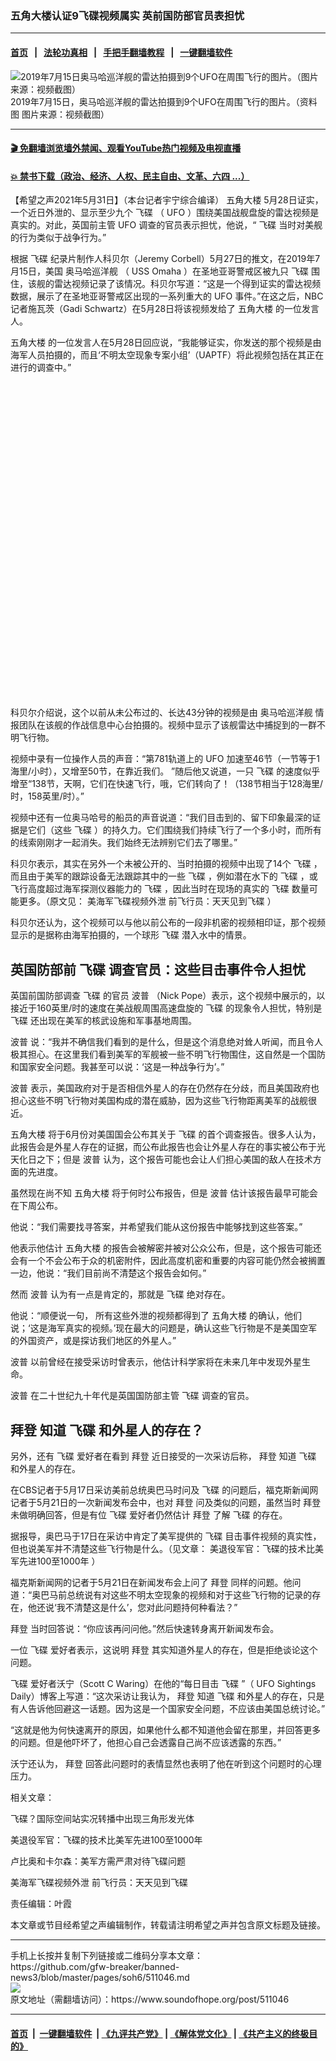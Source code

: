 ### 五角大楼认证9飞碟视频属实 英前国防部官员表担忧
------------------------

#### [首页](https://github.com/gfw-breaker/banned-news3/blob/master/README.md) &nbsp;&nbsp;|&nbsp;&nbsp; [法轮功真相](https://github.com/begood0513/basic/blob/master/README.md)  &nbsp;&nbsp;|&nbsp;&nbsp; [手把手翻墙教程](https://github.com/gfw-breaker/guides/wiki)  &nbsp;&nbsp;|&nbsp;&nbsp; [一键翻墙软件](https://github.com/gfw-breaker/nogfw/blob/master/README.md)  



<div><img alt="2019年7月15日奥马哈巡洋舰的雷达拍摄到9个UFO在周围飞行的图片。（图片来源：视频截图）" src="https://img.soundofhope.org/2021-05/1622509285494.jpg"/>
<br/><figcaption class="caption">
 2019年7月15日，奥马哈巡洋舰的雷达拍摄到9个UFO在周围飞行的图片。（资料图 图片来源：视频截图）
</figcaption></div><hr/>

#### [ 🎬  免翻墙浏览墙外禁闻、观看YouTube热门视频及电视直播](https://github.com/gfw-breaker/HelloWorld)

#### [ 💥  禁书下载（政治、经济、人权、民主自由、文革、六四 ...）](https://github.com/gfw-breaker/books/blob/master/README.md)

<div><div class="Content__Wrapper sc-1bvya0-0 grZQxZ">
 <p class="meta-top">
  <span class="meta">
   【希望之声2021年5月31日】（本台记者宇宁综合编译）
  </span>
  <ok href="/term/12866">
   五角大楼
  </ok>
  5月28日证实，一个近日外泄的、显示至少九个
  <ok href="/term/74386">
   飞碟
  </ok>
  （
  <ok href="/term/3090">
   UFO
  </ok>
  ）围绕美国战舰盘旋的雷达视频是真实的。对此，英国前主管
  <ok href="/term/3090">
   UFO
  </ok>
  调查的官员表示担忧，他说，“
  <ok href="/term/74386">
   飞碟
  </ok>
  当时对美舰的行为类似于战争行为。”
 </p>
 <p>
  根据
  <ok href="/term/74386">
   飞碟
  </ok>
  纪录片制作人科贝尔（Jeremy Corbell）5月27日的推文，在2019年7月15日，美国
  <ok href="/term/546260">
   奥马哈巡洋舰
  </ok>
  （
  <ok href="/term/546263">
   USS Omaha
  </ok>
  ）在圣地亚哥警戒区被九只
  <ok href="/term/74386">
   飞碟
  </ok>
  围住，该舰的雷达视频记录了该情况。科贝尔写道：“这是一个得到证实的雷达视频数据，展示了在圣地亚哥警戒区出现的一系列重大的
  <ok href="/term/3090">
   UFO
  </ok>
  事件。”在这之后，NBC记者施瓦茨（Gadi Schwartz）在5月28日将该视频发给了
  <ok href="/term/12866">
   五角大楼
  </ok>
  的一位发言人。
 </p>
 <p>
  <ok href="/term/12866">
   五角大楼
  </ok>
  的一位发言人在5月28日回应说，“我能够证实，你发送的那个视频是由海军人员拍摄的，而且‘不明太空现象专案小组’（UAPTF）将此视频包括在其正在进行的调查中。”
 </p>
 <div class="soh-embed">
  <div class="soh-embed-inner">
   <div class="iframely-embed" style="max-width: 550px;">
    <div class="iframely-responsive" style="padding-bottom: 100%;">
    </div>
   </div>
  </div>
 </div>
 <p>
  科贝尔介绍说，这个以前从未公布过的、长达43分钟的视频是由
  <ok href="/term/546260">
   奥马哈巡洋舰
  </ok>
  情报团队在该舰的作战信息中心台拍摄的。视频中显示了该舰雷达中捕捉到的一群不明飞行物。
 </p>
 <div class="AD_Embed__Wrap-sc-1xslmin-0 igMuqX module desktop">
  <div>
  </div>
 </div>
 <p>
  视频中录有一位操作人员的声音：“第781轨道上的
  <ok href="/term/3090">
   UFO
  </ok>
  加速至46节（一节等于1海里/小时），又增至50节，在靠近我们。 ”随后他又说道，一只
  <ok href="/term/74386">
   飞碟
  </ok>
  的速度似乎增至“138节，天啊，它们在快速飞行，哦，它们转向了！（138节相当于128海里/时，158英里/时）。”
 </p>
 <p>
  视频中还有一位奥马哈号的船员的声音说道：“我们目击到的、留下印象最深的证据是它们（这些
  <ok href="/term/74386">
   飞碟
  </ok>
  ）的持久力。它们围绕我们持续飞行了一个多小时，而所有的线索刚刚才一起消失。我们始终无法辨别它们去了哪里。”
 </p>
 <p>
  科贝尔表示，其实在另外一个未被公开的、当时拍摄的视频中出现了14个
  <ok href="/term/74386">
   飞碟
  </ok>
  ，而且由于美军的跟踪设备无法跟踪其中的一些
  <ok href="/term/74386">
   飞碟
  </ok>
  ，例如潜在水下的
  <ok href="/term/74386">
   飞碟
  </ok>
  ，或飞行高度超过海军探测仪器能力的
  <ok href="/term/74386">
   飞碟
  </ok>
  ，因此当时在现场的真实的
  <ok href="/term/74386">
   飞碟
  </ok>
  数量可能更多。（原文见：
  <ok href="https://www.soundofhope.org/post/505571">
   美海军飞碟视频外泄 前飞行员：天天见到飞碟
  </ok>
  ）
 </p>
 <p>
  科贝尔还认为，这个视频可以与他以前公布的一段非机密的视频相印证，那个视频显示的是据称由海军拍摄的，一个球形
  <ok href="/term/74386">
   飞碟
  </ok>
  潜入水中的情景。
 </p>
 <h2>
  英国防部前
  <ok href="/term/74386">
   飞碟
  </ok>
  调查官员：这些目击事件令人担忧
 </h2>
 <p>
  英国前国防部调查
  <ok href="/term/74386">
   飞碟
  </ok>
  的官员
  <ok href="/term/546266">
   波普
  </ok>
  （Nick Pope）表示，这个视频中展示的，以接近于160英里/时的速度在美战舰周围高速盘旋的
  <ok href="/term/74386">
   飞碟
  </ok>
  的现象令人担忧，特别是
  <ok href="/term/74386">
   飞碟
  </ok>
  还出现在美军的核武设施和军事基地周围。
 </p>
 <p>
  <ok href="/term/546266">
   波普
  </ok>
  说：“我并不确信我们看到的是什么，但是这个消息绝对耸人听闻，而且令人极其担心。在这里我们看到美军的军舰被一些不明飞行物围住，这自然是一个国防和国家安全问题。我甚至可以说：‘这是一种战争行为’。”
 </p>
 <p>
  <ok href="/term/546266">
   波普
  </ok>
  表示，美国政府对于是否相信外星人的存在仍然存在分歧，而且美国政府也担心这些不明飞行物对美国构成的潜在威胁，因为这些飞行物距离美军的战舰很近。
 </p>
 <p>
  <ok href="/term/12866">
   五角大楼
  </ok>
  将于6月份对美国国会公布其关于
  <ok href="/term/74386">
   飞碟
  </ok>
  的首个调查报告。很多人认为，此报告会是外星人存在的证据，而公布此报告也会让外星人存在的事实被公布于光天化日之下；但是
  <ok href="/term/546266">
   波普
  </ok>
  认为，这个报告可能也会让人们担心美国的敌人在技术方面的先进度。
 </p>
 <p>
  虽然现在尚不知
  <ok href="/term/12866">
   五角大楼
  </ok>
  将于何时公布报告，但是
  <ok href="/term/546266">
   波普
  </ok>
  估计该报告最早可能会在下周公布。
 </p>
 <p>
  他说：“我们需要找寻答案，并希望我们能从这份报告中能够找到这些答案。”
 </p>
 <p>
  他表示他估计
  <ok href="/term/12866">
   五角大楼
  </ok>
  的报告会被解密并被对公众公布，但是，这个报告可能还会有一个不会公布于众的机密附件，因此高度机密和重要的内容可能仍然会被搁置一边，他说：“我们目前尚不清楚这个报告会如何。”
 </p>
 <p>
  然而
  <ok href="/term/546266">
   波普
  </ok>
  认为有一点是肯定的，那就是
  <ok href="/term/74386">
   飞碟
  </ok>
  绝对存在。
 </p>
 <p>
  他说：“顺便说一句， 所有这些外泄的视频都得到了
  <ok href="/term/12866">
   五角大楼
  </ok>
  的确认，他们说；‘这是海军真实的视频。’现在最大的问题是，确认这些飞行物是不是美国空军的外国资产，或是探访我们地区的外星人。”
 </p>
 <p>
  <ok href="/term/546266">
   波普
  </ok>
  以前曾经在接受采访时曾表示，他估计科学家将在未来几年中发现外星生命。
 </p>
 <p>
  <ok href="/term/546266">
   波普
  </ok>
  在二十世纪九十年代是英国国防部主管
  <ok href="/term/74386">
   飞碟
  </ok>
  调查的官员。
 </p>
 <h2>
  <ok href="/term/3365">
   拜登
  </ok>
  知道
  <ok href="/term/74386">
   飞碟
  </ok>
  和外星人的存在？
 </h2>
 <p>
  另外，还有
  <ok href="/term/74386">
   飞碟
  </ok>
  爱好者在看到
  <ok href="/term/3365">
   拜登
  </ok>
  近日接受的一次采访后称，
  <ok href="/term/3365">
   拜登
  </ok>
  知道
  <ok href="/term/74386">
   飞碟
  </ok>
  和外星人的存在。
 </p>
 <div class="AD_Embed__Wrap-sc-1xslmin-0 igMuqX module desktop">
  <div>
  </div>
 </div>
 <p>
  在CBS记者于5月17日采访美前总统奥巴马时问及
  <ok href="/term/74386">
   飞碟
  </ok>
  的问题后，福克斯新闻网记者于5月21日的一次新闻发布会中，也对
  <ok href="/term/3365">
   拜登
  </ok>
  问及类似的问题，虽然当时
  <ok href="/term/3365">
   拜登
  </ok>
  未做明确回答，但是有位
  <ok href="/term/74386">
   飞碟
  </ok>
  爱好者仍然估计
  <ok href="/term/3365">
   拜登
  </ok>
  了解
  <ok href="/term/74386">
   飞碟
  </ok>
  的存在。
 </p>
 <p>
  据报导，奥巴马于17日在采访中肯定了美军提供的
  <ok href="/term/74386">
   飞碟
  </ok>
  目击事件视频的真实性，但也说美军并不清楚这些飞行物是什么。（见文章：
  <ok href="https://www.soundofhope.org/post/507227?lang=b5">
   美退役军官：飞碟的技术比美军先进100至1000年
  </ok>
  ）
 </p>
 <p>
  福克斯新闻网的记者于5月21日在新闻发布会上问了
  <ok href="/term/3365">
   拜登
  </ok>
  同样的问题。他问道：“奥巴马前总统说有对这些不明太空现象的视频和对于这些飞行物的记录的存在，他还说‘我不清楚这是什么’，您对此问题持何种看法？”
 </p>
 <p>
  <ok href="/term/3365">
   拜登
  </ok>
  当时回答说：“你应该再问问他。”然后快速转身离开新闻发布会。
 </p>
 <p>
  一位
  <ok href="/term/74386">
   飞碟
  </ok>
  爱好者表示，这说明
  <ok href="/term/3365">
   拜登
  </ok>
  其实知道外星人的存在，但是拒绝谈论这个问题。
 </p>
 <p>
  <ok href="/term/74386">
   飞碟
  </ok>
  爱好者沃宁（Scott C Waring）在他的“每日目击
  <ok href="/term/74386">
   飞碟
  </ok>
  ”（
  <ok href="/term/3090">
   UFO
  </ok>
  Sightings Daily）博客上写道：“这次采访让我认为，
  <ok href="/term/3365">
   拜登
  </ok>
  知道
  <ok href="/term/74386">
   飞碟
  </ok>
  和外星人的存在，只是有人告诉他回避这一话题。因为这是一个国家安全问题，不应该由美国总统讨论。”
 </p>
 <p>
  “这就是他为何快速离开的原因，如果他什么都不知道他会留在那里，并回答更多的问题。但是他吓坏了，他担心自己会透露自己尚不应该透露的东西。”
 </p>
 <p>
  沃宁还认为，
  <ok href="/term/3365">
   拜登
  </ok>
  回答此问题时的表情显然也表明了他在听到这个问题时的心理压力。
 </p>
 <p>
  相关文章：
 </p>
 <p>
  <ok href="https://www.soundofhope.org/post/509237">
   飞碟？国际空间站实况转播中出现三角形发光体
  </ok>
 </p>
 <p>
  <ok href="https://www.soundofhope.org/post/507227?lang=b5">
   美退役军官：飞碟的技术比美军先进100至1000年
  </ok>
 </p>
 <p>
  <ok href="https://www.soundofhope.org/post/506303">
   卢比奥和卡尔森：美军方需严肃对待飞碟问题
  </ok>
 </p>
 <p>
  <ok href="https://www.soundofhope.org/post/505571">
   美海军飞碟视频外泄 前飞行员：天天见到飞碟
  </ok>
 </p>
 <p class="meta-btm">
  责任编辑：叶霞
 </p>
 <p class="meta-btm">
  本文章或节目经希望之声编辑制作，转载请注明希望之声并包含原文标题及链接。
 </p>
</div>
</div>
<hr/>
手机上长按并复制下列链接或二维码分享本文章：<br/>
https://github.com/gfw-breaker/banned-news3/blob/master/pages/soh6/511046.md <br/>
<a href='https://github.com/gfw-breaker/banned-news3/blob/master/pages/soh6/511046.md'><img src='https://github.com/gfw-breaker/banned-news3/blob/master/pages/soh6/511046.md.png'/></a> <br/>
原文地址（需翻墙访问）：https://www.soundofhope.org/post/511046


------------------------
#### [首页](https://github.com/gfw-breaker/banned-news3/blob/master/README.md) &nbsp;|&nbsp; [一键翻墙软件](https://github.com/gfw-breaker/nogfw/blob/master/README.md) &nbsp;| [《九评共产党》](https://github.com/gfw-breaker/9ping.md/blob/master/README.md#九评之一评共产党是什么) | [《解体党文化》](https://github.com/gfw-breaker/jtdwh.md/blob/master/README.md) | [《共产主义的终极目的》](https://github.com/gfw-breaker/gczydzjmd.md/blob/master/README.md)


<img src='http://gfw-breaker.win/banned-news3/pages/soh6/511046.md' width='0px' height='0px'/>